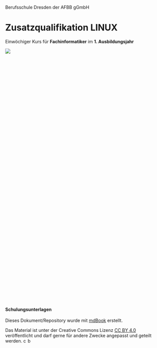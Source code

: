 Berufsschule Dresden der AFBB gGmbH

# Zusatzqualifikation LINUX
Einwöchiger Kurs für **Fachinformatiker** im **1. Ausbildungsjahr**

<img src="https://upload.wikimedia.org/wikipedia/commons/3/35/Tux.svg" style="max-height:50vh; min-height:20vh"/>

#### Schulungsunterlagen

Dieses Dokument/Repository wurde mit [mdBook](https://rust-lang.github.io/mdBook/) erstellt.

Das Material ist unter der Creative Commons Lizenz [CC BY 4.0](https://creativecommons.org/licenses/by/4.0/) veröffentlicht und darf gerne für andere Zwecke angepasst und geteilt werden.
<img src="https://upload.wikimedia.org/wikipedia/commons/a/a3/Cc.logo.circle.svg" alt="cc" style="width:1em"/><img src="https://upload.wikimedia.org/wikipedia/commons/3/3c/Cc-by_new.svg" alt="by" style="width:1em"/>
